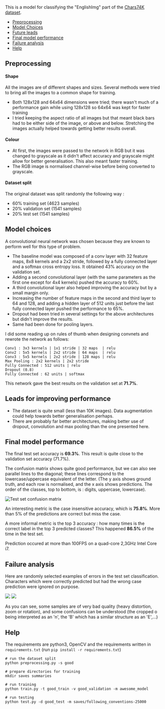 This is a model for classifying the "EnglishImg" part of the
[Chars74K dataset](http://www.ee.surrey.ac.uk/CVSSP/demos/chars74k/).

* [Preprocessing](#preprocessing)
* [Model Choices](#model-choices)
* [Future leads](#leads-for-improving-performance)
* [Final model performance](#final-model-performance)
* [Failure analysis](#failure-analysis)
* [Help](#help)

## Preprocessing

#### Shape
All the images are of different shapes and sizes. Several methods were tried
to bring all the images to a common shape for training.

* Both 128x128 and 64x64 dimensions were tried; there wasn't much of a
  performance gain while using 128x128 so 64x64 was kept for faster training
* I tried keeping the aspect ratio of all images but that meant black bars
  had to be either side of the image, or above and below. Stretching the images
  actually helped towards getting better results overall.

#### Colour

* At first, the images were passed to the network in RGB but it was changed to
  grayscale as it didn't affect accuracy and grayscale might allow for 
  better generalisation. This also meant faster training.
* The RGB image is normalised channel-wise before being converted to grayscale.


#### Dataset split
The original dataset was split randomly the following way : 

* 60% training set (4623 samples)
* 20% validation set (1541 samples)
* 20% test set (1541 samples)

## Model choices
A convolutional neural network was chosen because they are known to perform
well for this type of problem.

* The baseline model was composed of a conv layer with 32 feature maps, 
  8x8 kernels and a 2x2 stride, followed by a fully connected layer and a
  softmax cross entropy loss. It obtained 43% accuracy on the validation set.
* Adding a second convolutional layer (with the same parameters as the 
  first one except for 4x4 kernels) pushed the accuracy to 60%. 
* A third convolutional layer also helped improving the accuracy but by a 
  small margin only.
* Increasing the number of feature maps in the second and third layer to 64
  and 128, and adding a hidden layer of 512 units just before the last
  fully connected layer pushed the performance to 65%.
* Dropout had been tried in several settings for the above architectures but
  didn't improve the results.
* Same had been done for pooling layers.

I did some reading up on rules of thumb when designing convnets and 
rewrote the network as follows:

    Conv1 : 3x3 kernels | 1x1 stride | 32 maps  | relu
    Conv2 : 5x5 kernels | 2x2 stride | 64 maps  | relu
    Conv3 : 5x5 kernels | 2x2 stride | 128 maps | relu
    Max Pooling : 2x2 kernels | 2x2 stride
    Fully Connected : 512 units | relu
    Dropout (0.8)
    Fully Connected : 62 units | softmax

This network gave the best results on the validation set at **71.7%**.

## Leads for improving performance

* The dataset is quite small (less than 10K images). Data augmentation could
  help towards better generalisation perhaps.
* There are probably far better architectures, making better use of dropout,
  convolution and max pooling than the one presented here.

## Final model performance
The final test set accuracy is **69.3%**. This result is quite close to the
validation set accuracy (71.7%).

The confusion matrix shows quite good 
performance, but we can also see parallel lines to the diagonal; these lines
correspond to the lowercase/uppercase equivalent of the letter. 
(The y axis shows ground truth, and each row is normalised, and the x axis
shows predictions. The order of the classes, top to bottom, is : digits, 
uppercase, lowercase).

![Test set confusion matrix](https://raw.githubusercontent.com/fhennecker/chars74k/master/test_set_confusion.png)

An interesting metric is the case insensitive accuracy, which is **75.8%**. More
than 5% of the predictions are correct but miss the case.

A more informal metric is the top 3 accuracy : how many times is the correct
label in the top 3 predicted classes? This happened **86.5%** of the time in the
test set.

Prediction occured at more than 100FPS on a quad-core 2,3GHz Intel Core i7.

## Failure analysis
Here are randomly selected examples of errors in the test set classification.
Characters which were correctly predicted but had the wrong case prediction
were ignored on purpose. 

![](https://raw.githubusercontent.com/fhennecker/chars74k/master/misclassified1.png)
![](https://raw.githubusercontent.com/fhennecker/chars74k/master/misclassified2.png)

As you can see, some samples are of very bad quality (heavy distortion, zoom
or rotation), and some confusions can be understood (the cropped o being
interpreted as an 'n', the 'B' which has a similar structure as an 'E',...)

## Help
The requirements are python3, OpenCV and the requirements written in 
`requirements.txt` (run `pip install -r requirements.txt`)

    # run the dataset split
    python preprocessing.py -s good

    # prepare directories for training
    mkdir saves summaries 

    # run training
    python train.py -t good_train -v good_validation -m awesome_model

    # run testing
    python test.py -d good_test -m saves/following_conventions-25000


